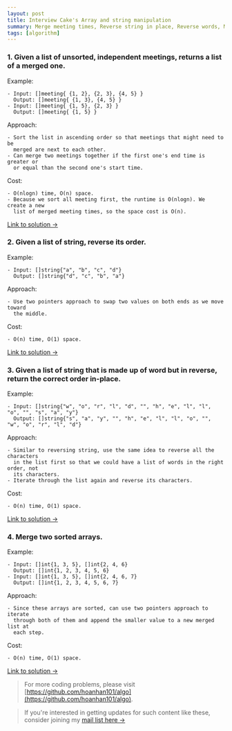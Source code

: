 ```yaml
---
layout: post
title: Interview Cake's Array and string manipulation
summary: Merge meeting times, Reverse string in place, Reverse words, Merge sorted arrays
tags: [algorithm]
---
```


### 1. Given a list of unsorted, independent meetings, returns a list of a merged one.

Example:
```
- Input: []meeting{ {1, 2}, {2, 3}, {4, 5} }
  Output: []meeting{ {1, 3}, {4, 5} }
- Input: []meeting{ {1, 5}, {2, 3} }
  Output: []meeting{ {1, 5} }
```

Approach:
```
- Sort the list in ascending order so that meetings that might need to be
  merged are next to each other.
- Can merge two meetings together if the first one's end time is greater or
  or equal than the second one's start time.
```

Cost:
```
- O(nlogn) time, O(n) space.
- Because we sort all meeting first, the runtime is O(nlogn). We create a new
  list of merged meeting times, so the space cost is O(n).
```

[Link to solution →](https://github.com/hoanhan101/algo/blob/master/interviewcake/merge_meetings_test.go)

### 2. Given a list of string, reverse its order.

Example:
```
- Input: []string{"a", "b", "c", "d"}
  Output: []string{"d", "c", "b", "a"}
```

Approach:
```
- Use two pointers approach to swap two values on both ends as we move toward
  the middle.
```

Cost:
```
- O(n) time, O(1) space.
```

[Link to solution →](https://github.com/hoanhan101/algo/blob/master/interviewcake/reverse_string_test.go)

### 3. Given a list of string that is made up of word but in reverse, return the correct order in-place.

Example:
```
- Input: []string{"w", "o", "r", "l", "d", "", "h", "e", "l", "l", "o", "", "s", "a", "y"}
  Output: []string{"s", "a", "y", "", "h", "e", "l", "l", "o", "", "w", "o", "r", "l", "d"}
```

Approach:
```
- Similar to reversing string, use the same idea to reverse all the characters
  in the list first so that we could have a list of words in the right order, not
  its characters.
- Iterate through the list again and reverse its characters.
```

Cost:
```
- O(n) time, O(1) space.
```

[Link to solution →](https://github.com/hoanhan101/algo/blob/master/interviewcake/reverse_word_test.go)


### 4. Merge two sorted arrays.

Example:
```
- Input: []int{1, 3, 5}, []int{2, 4, 6}
  Output: []int{1, 2, 3, 4, 5, 6}
- Input: []int{1, 3, 5}, []int{2, 4, 6, 7}
  Output: []int{1, 2, 3, 4, 5, 6, 7}
```

Approach:
```
- Since these arrays are sorted, can use two pointers approach to iterate
  through both of them and append the smaller value to a new merged list at
  each step.
```

Cost:
```
- O(n) time, O(1) space.
```

[Link to solution →](https://github.com/hoanhan101/algo/blob/master/interviewcake/merge_sorted_arrays_test.go)

> For more coding problems, please visit
  [https://github.com/hoanhan101/algo](https://github.com/hoanhan101/algo).

> If you're interested in getting updates for such content like these, consider
  joining my [mail list here →](https://tinyletter.com/hoanhan)

